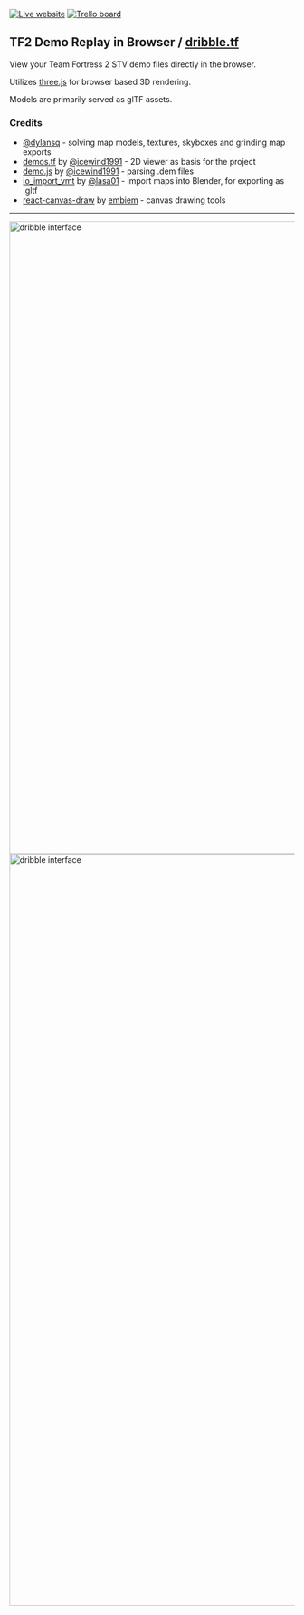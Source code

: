
[![Live website](https://img.shields.io/badge/-View%20Live-%2300C7B7?logo=Netlify&style=flat-square&logoColor=white)](https://dribble.tf/)
[![Trello board](https://img.shields.io/badge/-Trello-%230079BF?logo=trello&style=flat-square)](https://trello.com/b/u7ru88YG/dribbletf)

## TF2 Demo Replay in Browser / [dribble.tf](https://dribble.tf/)

View your Team Fortress 2 STV demo files directly in the browser.

Utilizes [three.js](https://threejs.org) for browser based 3D rendering.

Models are primarily served as glTF assets.

### Credits

- [@dylansq](https://github.com/dylansq) - solving map models, textures, skyboxes and grinding map exports
- [demos.tf](https://github.com/demostf/demos.tf) by [@icewind1991](https://github.com/icewind1991) - 2D viewer as basis for the project
- [demo.js](https://github.com/demostf/demo.js) by [@icewind1991](https://github.com/icewind1991) - parsing .dem files
- [io_import_vmt](https://github.com/lasa01/io_import_vmf) by [@lasa01](https://github.com/lasa01) - import maps into Blender, for exporting as .gltf
- [react-canvas-draw](https://github.com/embiem/react-canvas-draw) by [embiem](https://github.com/embiem) - canvas drawing tools

-----

<img width="1118" alt="dribble interface" src="https://github.com/bryjch/dribble.tf/assets/9291779/67dbe001-bc2d-4e55-8848-59097cfe736f">
<img width="1329" alt="dribble interface" src="https://github.com/bryjch/dribble.tf/assets/9291779/767f8e11-9770-402e-8f35-1c7fc65195ed">
